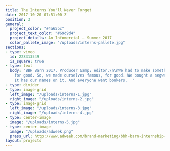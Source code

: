 ```yaml
---
title: The Interns You'll Never Forget
date: 2017-10-20 07:51:00 Z
position: 3
general:
  project_color: "#4a65bc"
  project_text_color: "#69d9d4"
  project_details: An Infomercial – Summer 2017
  color_pallete_image: "/uploads/interns-pallete.jpg"
sections:
- type: vimeo
  id: 228313549
  is_square: true
- type: text
  body: "BBH Barn 2017. Producer &amp; editor.\n\nWe had to make something famous,
    for good. So, we made ourselves famous, for good. We bought a segway for the office.
    It has our names on it. And everyone went bonkers.  "
- type: divider
- type: image-grid
  left_image: "/uploads/interns-1.jpg"
  right_image: "/uploads/interns-2.jpg"
- type: image-grid
  left_image: "/uploads/interns-3.jpg"
  right_image: "/uploads/interns-4.jpg"
- type: center-image
  image: "/uploads/interns-5.jpg"
- type: center-image
  image: "/uploads/adweek.png"
  press_url: http://www.adweek.com/brand-marketing/bbh-barn-internship-segway
layout: projects
---
```


